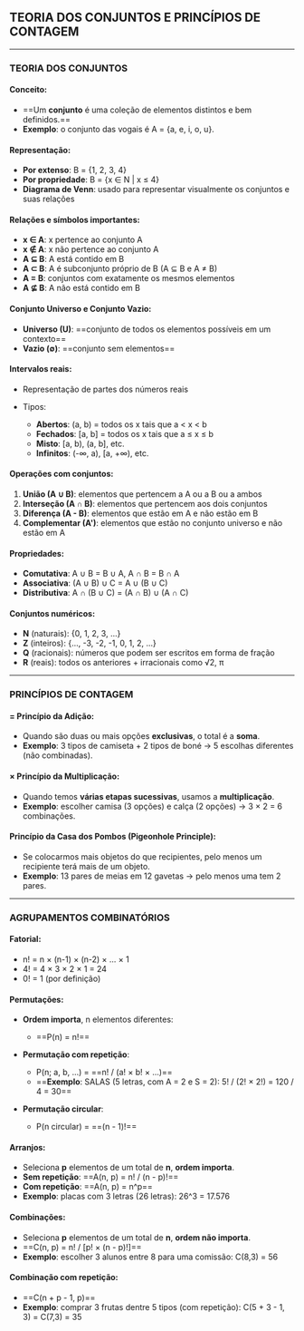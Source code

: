 ## TEORIA DOS CONJUNTOS E PRINCÍPIOS DE CONTAGEM

---
### TEORIA DOS CONJUNTOS

#### Conceito:

- ==Um **conjunto** é uma coleção de elementos distintos e bem definidos.==
- **Exemplo**: o conjunto das vogais é A = {a, e, i, o, u}.

#### Representação:

- **Por extenso**: B = {1, 2, 3, 4}
- **Por propriedade**: B = {x ∈ N | x ≤ 4}
- **Diagrama de Venn**: usado para representar visualmente os conjuntos e suas relações

#### Relações e símbolos importantes:

- **x ∈ A**: x pertence ao conjunto A
- **x ∉ A**: x não pertence ao conjunto A
- **A ⊆ B**: A está contido em B
- **A ⊂ B**: A é subconjunto próprio de B (A ⊆ B e A ≠ B)
- **A = B**: conjuntos com exatamente os mesmos elementos
- **A ⊈ B**: A não está contido em B

#### Conjunto Universo e Conjunto Vazio:

- **Universo (U)**: ==conjunto de todos os elementos possíveis em um contexto==
- **Vazio (∅)**: ==conjunto sem elementos==

#### Intervalos reais:

- Representação de partes dos números reais
- Tipos:
    
    - **Abertos**: (a, b) = todos os x tais que a < x < b
    - **Fechados**: [a, b] = todos os x tais que a ≤ x ≤ b
    - **Misto**: [a, b), (a, b], etc.
    - **Infinitos**: (-∞, a), [a, +∞), etc.

#### Operações com conjuntos:

1. **União (A ∪ B)**: elementos que pertencem a A ou a B ou a ambos
2. **Interseção (A ∩ B)**: elementos que pertencem aos dois conjuntos
3. **Diferença (A - B)**: elementos que estão em A e não estão em B
4. **Complementar (A')**: elementos que estão no conjunto universo e não estão em A

#### Propriedades:

- **Comutativa**: A ∪ B = B ∪ A, A ∩ B = B ∩ A
- **Associativa**: (A ∪ B) ∪ C = A ∪ (B ∪ C)
- **Distributiva**: A ∩ (B ∪ C) = (A ∩ B) ∪ (A ∩ C)

#### Conjuntos numéricos:

- **N** (naturais): {0, 1, 2, 3, ...}
- **Z** (inteiros): {..., -3, -2, -1, 0, 1, 2, ...}
- **Q** (racionais): números que podem ser escritos em forma de fração
- **R** (reais): todos os anteriores + irracionais como √2, π

---
### PRINCÍPIOS DE CONTAGEM

#### =️ Princípio da Adição:

- Quando são duas ou mais opções **exclusivas**, o total é a **soma**.
- **Exemplo**: 3 tipos de camiseta + 2 tipos de boné → 5 escolhas diferentes (não combinadas).

#### × Princípio da Multiplicação:

- Quando temos **várias etapas sucessivas**, usamos a **multiplicação**.
- **Exemplo**: escolher camisa (3 opções) e calça (2 opções) → 3 × 2 = 6 combinações.

#### Princípio da Casa dos Pombos (Pigeonhole Principle):

- Se colocarmos mais objetos do que recipientes, pelo menos um recipiente terá mais de um objeto.
- **Exemplo**: 13 pares de meias em 12 gavetas → pelo menos uma tem 2 pares.
    
---

### AGRUPAMENTOS COMBINATÓRIOS

#### Fatorial:

- n! = n × (n-1) × (n-2) × ... × 1
- 4! = 4 × 3 × 2 × 1 = 24
- 0! = 1 (por definição)

#### Permutações:

- **Ordem importa**, n elementos diferentes:
    
    - ==P(n) = n!==
		
- **Permutação com repetição**:
    
    - P(n; a, b, ...) = ==n! / (a! × b! × ...)==
    - ==**Exemplo**: SALAS (5 letras, com A = 2 e S = 2): 5! / (2! × 2!) = 120 / 4 = 30==
        
- **Permutação circular**:
    
    - P(n circular) = ==(n - 1)!==

#### Arranjos:

- Seleciona **p** elementos de um total de **n**, **ordem importa**.
- **Sem repetição**: ==A(n, p) = n! / (n - p)!==
- **Com repetição**: ==A(n, p) = n^p==
- **Exemplo**: placas com 3 letras (26 letras): 26^3 = 17.576

#### Combinações:

- Seleciona **p** elementos de um total de **n**, **ordem não importa**.
- ==C(n, p) = n! / [p! × (n - p)!]==
- **Exemplo**: escolher 3 alunos entre 8 para uma comissão: C(8,3) = 56
    

#### Combinação com repetição:

- ==C(n + p - 1, p)==
- **Exemplo**: comprar 3 frutas dentre 5 tipos (com repetição): C(5 + 3 - 1, 3) = C(7,3) = 35